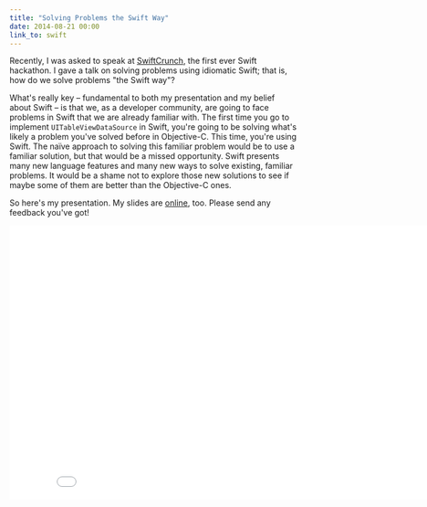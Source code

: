 ```yaml
---
title: "Solving Problems the Swift Way"
date: 2014-08-21 00:00
link_to: swift
---
```


<import><p>Recently, I was asked to speak at <a href="http://swiftcrunch.com">SwiftCrunch</a>, the first ever Swift hackathon. I gave a talk on solving problems using idiomatic Swift; that is, how do we solve problems "the Swift way"?</p>

<!-- more -->

<p>What's really key – fundamental to both my presentation and my belief about Swift – is that we, as a developer community, are going to face problems in Swift that we are already familiar with. The first time you go to implement <code>UITableViewDataSource</code> in Swift, you're going to be solving what's likely a problem you've solved before in Objective-C. This time, you're using Swift. The naïve approach to solving this familiar problem would be to use a familiar solution, but that would be a missed opportunity. Swift presents many new language features and many new ways to solve existing, familiar problems. It would be a shame not to explore those new solutions to see if maybe some of them are better than the Objective-C ones. </p>

<p>So here's my presentation. My slides are <a href="https://speakerdeck.com/ashfurrow/solving-problems-the-swift-way-swiftcrunch">online</a>, too. Please send any feedback you've got!</p>
<div class="embed-responsive embed-responsive-16by9">
	<iframe src="//www.youtube.com/embed/LtrzZb5Jw0g?wmode=opaque&amp;enablejsapi=1" height="480" width="854" scrolling="no" frameborder="0" allowfullscreen="" class="embed-responsive-item"></iframe>
</div>

</import>
